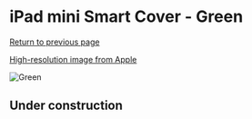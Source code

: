 # iPad mini Smart Cover - Green

[Return to previous page](/ipad_mini)

[High-resolution image from Apple](https://store.storeimages.cdn-apple.com/8756/as-images.apple.com/is/MGNQ2?wid=4500&hei=4500&fmt=png)

<div style="width: 512px"><img src="/almost_uncompressed/MGNQ2.webp" alt="Green"></div>

## Under construction
